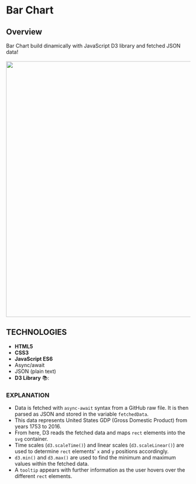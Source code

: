 # Bar Chart
## Overview

Bar Chart build dinamically with JavaScript D3 library and fetched JSON data!<br><br>
<img src="https://github.com/Maruku98/Bar-Chart/assets/133391272/a567c49f-dd11-49ed-bcea-f18e73a651b6" width="700">

## TECHNOLOGIES
- **HTML5**
- **CSS3**
- **JavaScript ES6**
- Async/await
- JSON (plain text)
- **D3 Library** 📚:

### EXPLANATION
- Data is fetched with `async-await` syntax from a GitHub raw file. It is then parsed as JSON and stored in the variable `fetchedData`.
- This data represents United States GDP (Gross Domestic Product) from years 1753 to 2016.
- From here, D3 reads the fetched data and maps `rect` elements into the `svg` container.
- Time scales (`d3.scaleTime()`) and linear scales (`d3.scaleLinear()`) are used to determine `rect` elements' `x` and `y` positions accordingly.
- `d3.min()` and `d3.max()` are used to find the minimum and maximum values within the fetched data.
- A `tooltip` appears with further information as the user hovers over the different `rect` elements.
